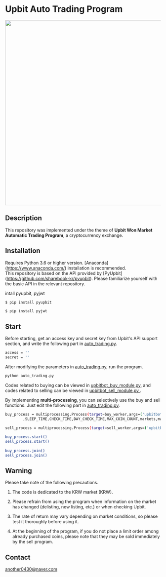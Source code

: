 # Upbit Auto Trading Program
   
<p align="left"><img src="https://user-images.githubusercontent.com/63839581/118985117-24a7d800-b9b9-11eb-9e72-64f148bc72d0.jpg" width="600"></p>   
   
## Description
   
This repository was implemented under the theme of **Upbit Won Market Automatic Trading Program**, a cryptocurrency exchange.
   
## Installation
   
Requires Python 3.6 or higher version. [Anaconda] (https://www.anaconda.com/) installation is recommended.  
This repository is based on the API provided by [PyUpbit] (https://github.com/sharebook-kr/pyupbit). Please familiarize yourself with the basic API in the relevant repository.
   
intall pyupbit, pyjwt

```bash
$ pip install pyupbit
```   
   
```bash
$ pip install pyjwt
```   
   
## Start

Before starting, get an access key and secret key from Upbit's API support section, and write the following part in [auto_trading.py](https://github.com/sckim0430/Upbit-Auto-Trading-Program/blob/master/auto_trading.py).
   
```bash
access = ''
secret = ''
```   
   
After modifying the parameters in [auto_trading.py](https://github.com/sckim0430/Upbit-Auto-Trading-Program/blob/master/auto_trading.py), run the program.
   
```bash
python auto_trading.py
```   

Codes related to buying can be viewed in [upbitbot_buy_module.py](https://github.com/sckim0430/Upbit-Auto-Trading-Program/blob/master/upbitbot_buy_module.py), and codes related to selling can be viewed in [upbitbot_sell_module.py ](https://github.com/sckim0430/Upbit-Auto-Trading-Program/blob/master/upbitbot_sell_module.py).

By implementing **multi-processing**, you can selectively use the buy and sell functions. Just edit the following part in [auto_trading.py](https://github.com/sckim0430/Upbit-Auto-Trading-Program/blob/master/auto_trading.py).
   
```bash
buy_process = multiprocessing.Process(target=buy_worker,args=('upbitbot_buy_module.py',FEE,MIN_ORDER_PRICE,BUY_STACK
        ,SLEEP_TIME,CHECK_TIME,DAY_CHECK_TIME,MAX_COIN_COUNT,markets,market_count,day_markets))

sell_process = multiprocessing.Process(target=sell_worker,args=('upbitbot_sell_module.py',SLEEP_TIME,CHECK_TIME_SELL,markets,market_count,SELL_MIN_VAL,SELL_STACK))
        
buy_process.start()
sell_process.start()
        
buy_process.join()
sell_process.join()
```    

## Warning
   
Please take note of the following precautions.
   
1. The code is dedicated to the KRW market (KRW).   
   
2. Please refrain from using the program when information on the market has changed (delisting, new listing, etc.) or when checking Upbit.
   
3. The rate of return may vary depending on market conditions, so please test it thoroughly before using it.
   
4. At the beginning of the program, if you do not place a limit order among already purchased coins, please note that they may be sold immediately by the sell program. 
   
## Contact
   
another0430@naver.com
